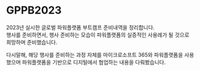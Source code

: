 # GPPB2023
2023년 실시한 글로벌 파워플랫폼 부트캠프 준비내역을 정리합니다.  
행사를 준비하면서, 행사 준비하는 모습이 파워플랫폼의 실증적인 사용례가 될 것으로 희망하며 준비했습니다.  

다시말해, 해당 행사를 준비하는 과정 자체를 마이크로소프트 365와 파워플랫폼을 사용했으며 파워플랫폼을 기반으로 디지털에서 협업하는 내용을 다뤄봤습니다.
